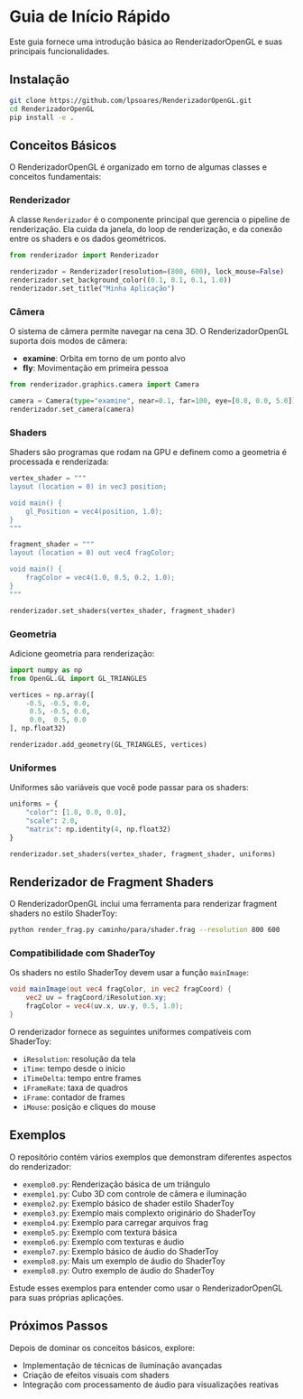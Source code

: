 # Guia de Início Rápido

Este guia fornece uma introdução básica ao RenderizadorOpenGL e suas principais funcionalidades.

## Instalação

```bash
git clone https://github.com/lpsoares/RenderizadorOpenGL.git
cd RenderizadorOpenGL
pip install -e .
```

## Conceitos Básicos

O RenderizadorOpenGL é organizado em torno de algumas classes e conceitos fundamentais:

### Renderizador

A classe `Renderizador` é o componente principal que gerencia o pipeline de renderização. Ela cuida da janela, do loop de renderização, e da conexão entre os shaders e os dados geométricos.

```python
from renderizador import Renderizador

renderizador = Renderizador(resolution=(800, 600), lock_mouse=False)
renderizador.set_background_color((0.1, 0.1, 0.1, 1.0))
renderizador.set_title("Minha Aplicação")
```

### Câmera

O sistema de câmera permite navegar na cena 3D. O RenderizadorOpenGL suporta dois modos de câmera:

- **examine**: Orbita em torno de um ponto alvo
- **fly**: Movimentação em primeira pessoa

```python
from renderizador.graphics.camera import Camera

camera = Camera(type="examine", near=0.1, far=100, eye=[0.0, 0.0, 5.0])
renderizador.set_camera(camera)
```

### Shaders

Shaders são programas que rodam na GPU e definem como a geometria é processada e renderizada:

```python
vertex_shader = """
layout (location = 0) in vec3 position;

void main() {
    gl_Position = vec4(position, 1.0);
}
"""

fragment_shader = """
layout (location = 0) out vec4 fragColor;

void main() {
    fragColor = vec4(1.0, 0.5, 0.2, 1.0);
}
"""

renderizador.set_shaders(vertex_shader, fragment_shader)
```

### Geometria

Adicione geometria para renderização:

```python
import numpy as np
from OpenGL.GL import GL_TRIANGLES

vertices = np.array([
    -0.5, -0.5, 0.0,
     0.5, -0.5, 0.0,
     0.0,  0.5, 0.0
], np.float32)

renderizador.add_geometry(GL_TRIANGLES, vertices)
```

### Uniformes

Uniformes são variáveis que você pode passar para os shaders:

```python
uniforms = {
    "color": [1.0, 0.0, 0.0],
    "scale": 2.0,
    "matrix": np.identity(4, np.float32)
}

renderizador.set_shaders(vertex_shader, fragment_shader, uniforms)
```

## Renderizador de Fragment Shaders

O RenderizadorOpenGL inclui uma ferramenta para renderizar fragment shaders no estilo ShaderToy:

```bash
python render_frag.py caminho/para/shader.frag --resolution 800 600
```

### Compatibilidade com ShaderToy

Os shaders no estilo ShaderToy devem usar a função `mainImage`:

```glsl
void mainImage(out vec4 fragColor, in vec2 fragCoord) {
    vec2 uv = fragCoord/iResolution.xy;
    fragColor = vec4(uv.x, uv.y, 0.5, 1.0);
}
```

O renderizador fornece as seguintes uniformes compatíveis com ShaderToy:

- `iResolution`: resolução da tela
- `iTime`: tempo desde o início
- `iTimeDelta`: tempo entre frames
- `iFrameRate`: taxa de quadros
- `iFrame`: contador de frames
- `iMouse`: posição e cliques do mouse

## Exemplos

O repositório contém vários exemplos que demonstram diferentes aspectos do renderizador:

- `exemplo0.py`: Renderização básica de um triângulo
- `exemplo1.py`: Cubo 3D com controle de câmera e iluminação
- `exemplo2.py`: Exemplo básico de shader estilo ShaderToy
- `exemplo3.py`: Exemplo mais complexto originário do ShaderToy
- `exemplo4.py`: Exemplo para carregar arquivos frag
- `exemplo5.py`: Exemplo com textura básica
- `exemplo6.py`: Exemplo com texturas e áudio
- `exemplo7.py`: Exemplo básico de áudio do ShaderToy
- `exemplo8.py`: Mais um exemplo de áudio do ShaderToy
- `exemplo8.py`: Outro exemplo de áudio do ShaderToy

Estude esses exemplos para entender como usar o RenderizadorOpenGL para suas próprias aplicações.

## Próximos Passos

Depois de dominar os conceitos básicos, explore:

- Implementação de técnicas de iluminação avançadas
- Criação de efeitos visuais com shaders
- Integração com processamento de áudio para visualizações reativas